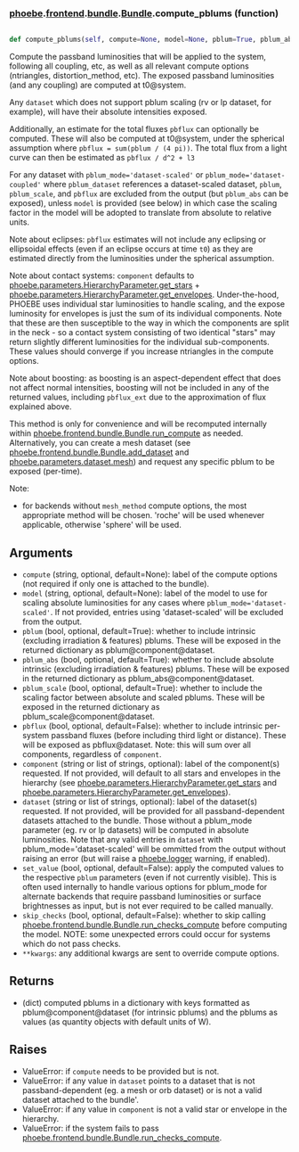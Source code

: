 ### [phoebe](phoebe.md).[frontend](phoebe.frontend.md).[bundle](phoebe.frontend.bundle.md).[Bundle](phoebe.frontend.bundle.Bundle.md).compute_pblums (function)


```py

def compute_pblums(self, compute=None, model=None, pblum=True, pblum_abs=False, pblum_scale=False, pbflux=False, set_value=False, **kwargs)

```



Compute the passband luminosities that will be applied to the system,
following all coupling, etc, as well as all relevant compute options
(ntriangles, distortion_method, etc).
The exposed passband luminosities (and any coupling) are computed at
t0@system.

Any `dataset` which does not support pblum scaling (rv or lp dataset,
for example), will have their absolute intensities exposed.

Additionally, an estimate for the total fluxes `pbflux`
can optionally be computed.  These will also be computed at t0@system,
under the spherical assumption where `pbflux = sum(pblum / (4 pi))`.
The total flux from a light curve can then be estimated as `pbflux / d^2 + l3`

For any dataset with `pblum_mode='dataset-scaled'` or `pblum_mode='dataset-coupled'`
where `pblum_dataset` references a dataset-scaled dataset, `pblum`,
`pblum_scale`, and `pbflux` are excluded from the output (but `pblum_abs`
can be exposed), unless `model` is provided (see below) in which case
the scaling factor in the model will be adopted to translate from absolute
to relative units.

Note about eclipses: `pbflux` estimates will not include
any eclipsing or ellipsoidal effects (even if an eclipse occurs at time
`t0`) as they are estimated directly from the luminosities under the
spherical assumption.

Note about contact systems: `component` defaults to
[phoebe.parameters.HierarchyParameter.get_stars](phoebe.parameters.HierarchyParameter.get_stars.md) +
[phoebe.parameters.HierarchyParameter.get_envelopes](phoebe.parameters.HierarchyParameter.get_envelopes.md).  Under-the-hood,
PHOEBE uses individual star luminosities to handle scaling, and the
expose luminosity for envelopes is just the sum of its individual components.
Note that these are then susceptible to the way in which the components are split in
the neck - so a contact system consisting of two identical "stars" may
return slightly different luminosities for the individual sub-components.
These values should converge if you increase ntriangles in the compute
options.

Note about boosting: as boosting is an aspect-dependent effect that
does not affect normal intensities, boosting will not be included
in any of the returned values, including `pbflux_ext` due to the
approximation of flux explained above.

This method is only for convenience and will be recomputed internally
within [phoebe.frontend.bundle.Bundle.run_compute](phoebe.frontend.bundle.Bundle.run_compute.md) as needed.
Alternatively, you can create a mesh dataset
(see [phoebe.frontend.bundle.Bundle.add_dataset](phoebe.frontend.bundle.Bundle.add_dataset.md)
and [phoebe.parameters.dataset.mesh](phoebe.parameters.dataset.mesh.md)) and request any specific pblum to
be exposed (per-time).

Note:
* for backends without `mesh_method` compute options, the most appropriate
    method will be chosen.  'roche' will be used whenever applicable,
    otherwise 'sphere' will be used.

Arguments
------------
* `compute` (string, optional, default=None): label of the compute
    options (not required if only one is attached to the bundle).
* `model` (string, optional, default=None): label of the model to use
    for scaling absolute luminosities for any cases where
    `pblum_mode='dataset-scaled'`.  If not provided, entries
    using 'dataset-scaled' will be excluded from the output.
* `pblum` (bool, optional, default=True): whether to include
    intrinsic (excluding irradiation &amp; features) pblums.  These
    will be exposed in the returned dictionary as pblum@component@dataset.
* `pblum_abs` (bool, optional, default=True): whether to include
    absolute intrinsic (excluding irradiation &amp; features) pblums.  These
    will be exposed in the returned dictionary as pblum_abs@component@dataset.
* `pblum_scale` (bool, optional, default=True): whether to include
    the scaling factor between absolute and scaled pblums.  These
    will be exposed in the returned dictionary as pblum_scale@component@dataset.
* `pbflux` (bool, optional, default=False): whether to include
    intrinsic per-system passband fluxes (before including third light
    or distance).  These will be exposed as pbflux@dataset.
    Note: this will sum over all components, regardless of `component`.
* `component` (string or list of strings, optional): label of the
    component(s) requested. If not provided, will default to all stars
    and envelopes in the hierarchy (see
    [phoebe.parameters.HierarchyParameter.get_stars](phoebe.parameters.HierarchyParameter.get_stars.md) and
    [phoebe.parameters.HierarchyParameter.get_envelopes](phoebe.parameters.HierarchyParameter.get_envelopes.md)).
* `dataset` (string or list of strings, optional): label of the
    dataset(s) requested.  If not provided, will be provided for all
    passband-dependent datasets attached to the bundle.  Those without
    a pblum_mode parameter (eg. rv or lp datasets) will be computed
    in absolute luminosities.  Note that any valid entries in `dataset`
    with pblum_mode='dataset-scaled' will be ommitted from the output
    without raising an error (but will raise a [phoebe.logger](phoebe.logger.md) warning,
    if enabled).
* `set_value` (bool, optional, default=False): apply the computed
    values to the respective `pblum` parameters (even if not
    currently visible).  This is often used internally to handle
    various options for pblum_mode for alternate backends that require
    passband luminosities or surface brightnesses as input, but is not
    ever required to be called manually.
* `skip_checks` (bool, optional, default=False): whether to skip calling
    [phoebe.frontend.bundle.Bundle.run_checks_compute](phoebe.frontend.bundle.Bundle.run_checks_compute.md) before computing the model.
    NOTE: some unexpected errors could occur for systems which do not
    pass checks.
* `**kwargs`: any additional kwargs are sent to override compute options.

Returns
----------
* (dict) computed pblums in a dictionary with keys formatted as
    pblum@component@dataset (for intrinsic pblums) and the pblums
    as values (as quantity objects with default units of W).

Raises
----------
* ValueError: if `compute` needs to be provided but is not.
* ValueError: if any value in `dataset` points to a dataset that is not
    passband-dependent (eg. a mesh or orb dataset) or is not a valid
    dataset attached to the bundle'.
* ValueError: if any value in `component` is not a valid star or envelope
    in the hierarchy.
* ValueError: if the system fails to pass
    [phoebe.frontend.bundle.Bundle.run_checks_compute](phoebe.frontend.bundle.Bundle.run_checks_compute.md).

